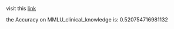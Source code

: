 visit this [link](https://github.com/Mehrdadghassabi/Gaokerena-V/tree/main/evaluation/multiple_choice_qa/MMLU-clinical_knowledge/aya_expanse)

the Accuracy on MMLU_clinical_knowledge is: 0.520754716981132

